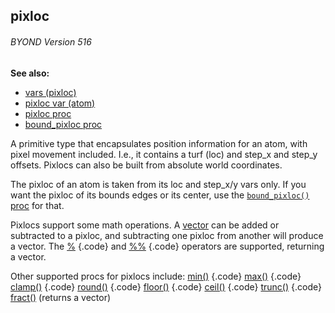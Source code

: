 ## pixloc 
###### BYOND Version 516
**See also:**
+   [vars (pixloc)](/ref/pixloc/var.md) 
+   [pixloc var (atom)](/ref/atom/var/pixloc.md) 
+   [pixloc proc](/ref/proc/pixloc.md) 
+   [bound_pixloc proc](/ref/proc/bound_pixloc.md) 


A primitive type that encapsulates position information for an
atom, with pixel movement included. I.e., it contains a turf (loc) and
step_x and step_y offsets. Pixlocs can also be built from absolute world
coordinates. 

The pixloc of an atom is taken from its loc and
step_x/y vars only. If you want the pixloc of its bounds edges or its
center, use the [`bound_pixloc()` proc](/ref/proc/bound_pixloc.md)  for that.


Pixlocs support some math operations. A [vector](/ref/vector.md)  can
be added or subtracted to a pixloc, and subtracting one pixloc from
another will produce a vector. The [%](/ref/operator/%.md) {.code} and
[%%](/ref/operator/%%.md) {.code} operators are supported, returning a vector.


Other supported procs for pixlocs include:
[min()](/ref/proc/min.md) {.code}
[max()](/ref/proc/max.md) {.code}
[clamp()](/ref/proc/clamp.md) {.code}
[round()](/ref/proc/round.md) {.code}
[floor()](/ref/proc/floor.md) {.code}
[ceil()](/ref/proc/ceil.md) {.code}
[trunc()](/ref/proc/trunc.md) {.code}
[fract()](/ref/proc/fract.md) (returns a vector)